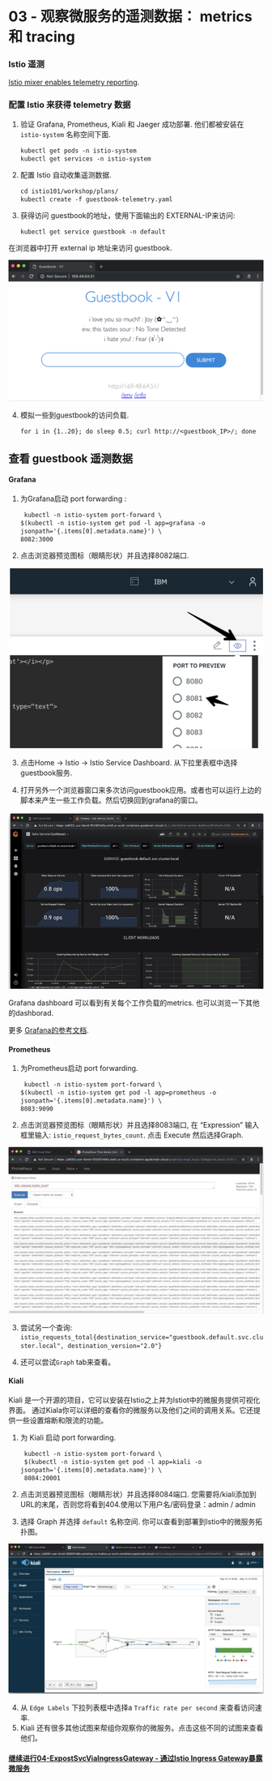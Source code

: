# 03 - 观察微服务的遥测数据： metrics 和 tracing

### Istio 遥测


[Istio mixer enables telemetry reporting](https://istio.io/docs/concepts/policy-and-control/mixer.html).

### 配置 Istio 来获得 telemetry 数据

1. 验证  Grafana, Prometheus, Kiali 和 Jaeger 成功部署. 他们都被安装在  `istio-system` 名称空间下面.

    ```shell
    kubectl get pods -n istio-system
    kubectl get services -n istio-system
    ```

2. 配置 Istio 自动收集遥测数据.

    ```shell
    cd istio101/workshop/plans/
    kubectl create -f guestbook-telemetry.yaml
    ```

1. 获得访问 guestbook的地址，使用下面输出的 EXTERNAL-IP来访问:

    ```shell
    kubectl get service guestbook -n default
    ```

在浏览器中打开 external ip 地址来访问 guestbook.

![](https://github.com/irisdingbj/IstioLab/raw/master/images/GuestBook.png)

4. 模拟一些到guestbook的访问负载.

    ```shell
    for i in {1..20}; do sleep 0.5; curl http://<guestbook_IP>/; done
    ```

## 查看 guestbook 遥测数据


#### Grafana

1. 为Grafana启动 port forwarding :

    ```shell
     kubectl -n istio-system port-forward \
   $(kubectl -n istio-system get pod -l app=grafana -o jsonpath='{.items[0].metadata.name}') \
   8082:3000
    ```

2. 点击浏览器预览图标（眼睛形状）并且选择8082端口. 

![](https://github.com/irisdingbj/IstioLab/raw/master/images/cloud-browser.png)

3. 点击Home -> Istio -> Istio Service Dashboard.
从下拉里表框中选择guestbook服务.

4. 打开另外一个浏览器窗口来多次访问guestbook应用。或者也可以运行上边的脚本来产生一些工作负载。然后切换回到grafana的窗口。

![](https://github.com/irisdingbj/IstioLab/raw/master/images/Grafana.png)

Grafana dashboard 可以看到有关每个工作负载的metrics. 也可以浏览一下其他的dashborad. 

更多 [Grafana的参考文档](http://docs.grafana.org/).

#### Prometheus

1. 为Prometheus启动 port forwarding.

    ```shell
     kubectl -n istio-system port-forward \
   $(kubectl -n istio-system get pod -l app=prometheus -o jsonpath='{.items[0].metadata.name}') \
   8083:9090
    ```
2. 点击浏览器预览图标（眼睛形状）并且选择8083端口, 在 “Expression” 输入框里输入: `istio_request_bytes_count`. 点击 Execute 然后选择Graph.

![](https://github.com/irisdingbj/IstioLab/raw/master/images/prometheus.png)


3. 尝试另一个查询: `istio_requests_total{destination_service="guestbook.default.svc.cluster.local", destination_version="2.0"}`

4. 还可以尝试`Graph` tab来查看。

#### Kiali

Kiali 是一个开源的项目，它可以安装在Istio之上并为Istiot中的微服务提供可视化界面。 通过Kiala你可以详细的查看你的微服务以及他们之间的调用关系。它还提供一些设置熔断和限流的功能。

1. 为 Kiali 启动 port forwarding.

    ```shell
     kubectl -n istio-system port-forward \
     $(kubectl -n istio-system get pod -l app=kiali -o jsonpath='{.items[0].metadata.name}') \
     8084:20001
    ```

2. 点击浏览器预览图标（眼睛形状）并且选择8084端口. 您需要将/kiali添加到URL的末尾，否则您将看到404.使用以下用户名/密码登录：admin / admin

3. 选择 Graph 并选择 `default` 名称空间. 你可以查看到部署到Istio中的微服务拓扑图。

![](https://github.com/irisdingbj/IstioLab/raw/master/images/Kiali.png)

4. 从 `Edge Labels` 下拉列表框中选择a `Traffic rate per second` 来查看访问速率.
5. Kiali 还有很多其他试图来帮组你观察你的微服务。点击这些不同的试图来查看他们。



#### [继续进行04-ExpostSvcViaIngressGateway - 通过Istio Ingress Gateway暴露微服务](../04-ExpostSvcViaIngressGateway/README.md)